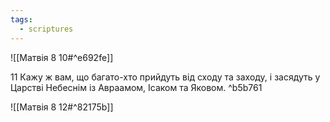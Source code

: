 ```yaml
---
tags:
  - scriptures
---
```


![[Матвія 8 10#^e692fe]]

11 Кажу ж вам, що багато-хто прийдуть від сходу та заходу, і засядуть у Царстві Небеснім із Авраамом, Ісаком та Яковом. ^b5b761

![[Матвія 8 12#^82175b]]